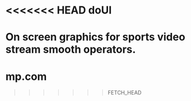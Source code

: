 <<<<<<< HEAD
doUI
====

On screen graphics for sports video stream smooth operators.
=======
mp.com
======
>>>>>>> FETCH_HEAD

